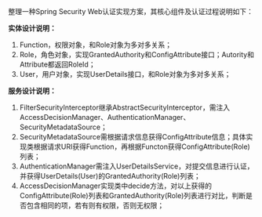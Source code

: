 <!---
markmeta_author: wongoo
markmeta_date: 2014-03-23 06:21:00+00:00
excerpt: 一种Spring Security Web认证实现方案及其核心组件及认证过程说明
slug: spring-security-web-auth-plan
markmeta_title: 一种Spring Security Web认证实现方案
wordpress_id: 595
markmeta_categories: Experience
markmeta_tags: architecture,authentication,security,spring
-->

整理一种Spring Security Web认证实现方案，其核心组件及认证过程说明如下：

**实体设计说明：**
1. Function，权限对象，和Role对象为多对多关系；
2. Role，角色对象，实现GrantedAuthority和ConfigAttribute接口；Autority和Attribute都返回RoleId；
3. User，用户对象，实现UserDetails接口，和Role对象为多对多关系；

**服务设计说明：**
1. FilterSecurityInterceptor继承AbstractSecurityInterceptor，需注入AccessDecisionManager、AuthenticationManager、SecurityMetadataSource；
2. SecurityMetadataSource需根据请求信息获得ConfigAttribute信息；具体实现类根据请求URI获得Function，再根据Functon获得ConfigAttribute(Role)列表；
3. AuthenticationManager需注入UserDetailsService，对提交信息进行认证，并获得UserDetails(User)的GrantedAuthority(Role)列表；
4. AccessDecisionManager实现类中decide方法，对以上获得的ConfigAttribute(Role)列表和GrantedAuthority(Role)列表进行对比，判断是否包含相同的项，若有则有权限，否则无权限；



